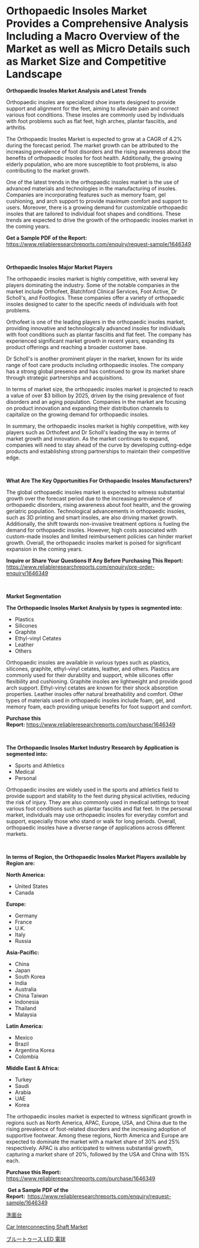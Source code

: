 <p><h1>Orthopaedic Insoles Market Provides a Comprehensive Analysis Including a Macro Overview of the Market as well as Micro Details such as Market Size and Competitive Landscape</h1></p><p><strong>Orthopaedic Insoles Market Analysis and Latest Trends</strong></p>
<p><p>Orthopaedic insoles are specialized shoe inserts designed to provide support and alignment for the feet, aiming to alleviate pain and correct various foot conditions. These insoles are commonly used by individuals with foot problems such as flat feet, high arches, plantar fasciitis, and arthritis.</p><p>The Orthopaedic Insoles Market is expected to grow at a CAGR of 4.2% during the forecast period. The market growth can be attributed to the increasing prevalence of foot disorders and the rising awareness about the benefits of orthopaedic insoles for foot health. Additionally, the growing elderly population, who are more susceptible to foot problems, is also contributing to the market growth.</p><p>One of the latest trends in the orthopaedic insoles market is the use of advanced materials and technologies in the manufacturing of insoles. Companies are incorporating features such as memory foam, gel cushioning, and arch support to provide maximum comfort and support to users. Moreover, there is a growing demand for customizable orthopaedic insoles that are tailored to individual foot shapes and conditions. These trends are expected to drive the growth of the orthopaedic insoles market in the coming years.</p></p>
<p><strong>Get a Sample PDF of the Report:&nbsp;</strong> <a href="https://www.reliableresearchreports.com/enquiry/request-sample/1646349">https://www.reliableresearchreports.com/enquiry/request-sample/1646349</a></p>
<p>&nbsp;</p>
<p><strong>Orthopaedic Insoles Major Market Players</strong></p>
<p><p>The orthopaedic insoles market is highly competitive, with several key players dominating the industry. Some of the notable companies in the market include Orthofeet, Blatchford Clinical Services, Foot Active, Dr Scholl's, and Footlogics. These companies offer a variety of orthopaedic insoles designed to cater to the specific needs of individuals with foot problems.</p><p>Orthofeet is one of the leading players in the orthopaedic insoles market, providing innovative and technologically advanced insoles for individuals with foot conditions such as plantar fasciitis and flat feet. The company has experienced significant market growth in recent years, expanding its product offerings and reaching a broader customer base.</p><p>Dr Scholl's is another prominent player in the market, known for its wide range of foot care products including orthopaedic insoles. The company has a strong global presence and has continued to grow its market share through strategic partnerships and acquisitions.</p><p>In terms of market size, the orthopaedic insoles market is projected to reach a value of over $3 billion by 2025, driven by the rising prevalence of foot disorders and an aging population. Companies in the market are focusing on product innovation and expanding their distribution channels to capitalize on the growing demand for orthopaedic insoles.</p><p>In summary, the orthopaedic insoles market is highly competitive, with key players such as Orthofeet and Dr Scholl's leading the way in terms of market growth and innovation. As the market continues to expand, companies will need to stay ahead of the curve by developing cutting-edge products and establishing strong partnerships to maintain their competitive edge.</p></p>
<p>&nbsp;</p>
<p><strong>What Are The Key Opportunities For Orthopaedic Insoles Manufacturers?</strong></p>
<p><p>The global orthopaedic insoles market is expected to witness substantial growth over the forecast period due to the increasing prevalence of orthopaedic disorders, rising awareness about foot health, and the growing geriatric population. Technological advancements in orthopaedic insoles, such as 3D printing and smart insoles, are also driving market growth. Additionally, the shift towards non-invasive treatment options is fueling the demand for orthopaedic insoles. However, high costs associated with custom-made insoles and limited reimbursement policies can hinder market growth. Overall, the orthopaedic insoles market is poised for significant expansion in the coming years.</p></p>
<p><strong>Inquire or Share Your Questions If Any Before Purchasing This Report:</strong> <a href="https://www.reliableresearchreports.com/enquiry/pre-order-enquiry/1646349">https://www.reliableresearchreports.com/enquiry/pre-order-enquiry/1646349</a></p>
<p>&nbsp;</p>
<p><strong>Market Segmentation</strong></p>
<p><strong>The Orthopaedic Insoles Market Analysis by types is segmented into:</strong></p>
<p><ul><li>Plastics</li><li>Silicones</li><li>Graphite</li><li>Ethyl-vinyl Cetates</li><li>Leather</li><li>Others</li></ul></p>
<p><p>Orthopaedic insoles are available in various types such as plastics, silicones, graphite, ethyl-vinyl cetates, leather, and others. Plastics are commonly used for their durability and support, while silicones offer flexibility and cushioning. Graphite insoles are lightweight and provide good arch support. Ethyl-vinyl cetates are known for their shock absorption properties. Leather insoles offer natural breathability and comfort. Other types of materials used in orthopaedic insoles include foam, gel, and memory foam, each providing unique benefits for foot support and comfort.</p></p>
<p><strong>Purchase this Report:&nbsp;</strong><a href="https://www.reliableresearchreports.com/purchase/1646349">https://www.reliableresearchreports.com/purchase/1646349</a></p>
<p>&nbsp;</p>
<p><strong>The Orthopaedic Insoles Market Industry Research by Application is segmented into:</strong></p>
<p><ul><li>Sports and Athletics</li><li>Medical</li><li>Personal</li></ul></p>
<p><p>Orthopaedic insoles are widely used in the sports and athletics field to provide support and stability to the feet during physical activities, reducing the risk of injury. They are also commonly used in medical settings to treat various foot conditions such as plantar fasciitis and flat feet. In the personal market, individuals may use orthopaedic insoles for everyday comfort and support, especially those who stand or walk for long periods. Overall, orthopaedic insoles have a diverse range of applications across different markets.</p></p>
<p>&nbsp;</p>
<p><strong>In terms of Region, the Orthopaedic Insoles Market Players available by Region are:</strong></p>
<p>
    <p> <strong> North America: </strong>
        <ul>
            <li>United States</li>
            <li>Canada</li>
        </ul>
        </p> 
    <p> <strong> Europe: </strong>
        <ul>
            <li>Germany</li>
            <li>France</li>
            <li>U.K.</li>
            <li>Italy</li>
            <li>Russia</li>
        </ul>
        </p> 
    <p> <strong> Asia-Pacific: </strong>
        <ul>
            <li>China</li>
            <li>Japan</li>
            <li>South Korea</li>
            <li>India</li>
            <li>Australia</li>
            <li>China Taiwan</li>
            <li>Indonesia</li>
            <li>Thailand</li>
            <li>Malaysia</li>
        </ul>
        </p> 
    <p> <strong> Latin America: </strong>
        <ul>
            <li>Mexico</li>
            <li>Brazil</li>
            <li>Argentina Korea</li>
            <li>Colombia</li>
        </ul>
        </p> 
    <p> <strong> Middle East & Africa: </strong>
        <ul>
            <li>Turkey</li>
            <li>Saudi</li>
            <li>Arabia</li>
            <li>UAE</li>
            <li>Korea</li>
        </ul>
    </p>
    </p>
<p><p>The orthopaedic insoles market is expected to witness significant growth in regions such as North America, APAC, Europe, USA, and China due to the rising prevalence of foot-related disorders and the increasing adoption of supportive footwear. Among these regions, North America and Europe are expected to dominate the market with a market share of 30% and 25% respectively. APAC is also anticipated to witness substantial growth, capturing a market share of 20%, followed by the USA and China with 15% each.</p></p>
<p><strong>Purchase this Report: </strong><a href="https://www.reliableresearchreports.com/purchase/1646349">https://www.reliableresearchreports.com/purchase/1646349</a></p>
<p>&nbsp;<strong>Get a Sample PDF of the Report:&nbsp;&nbsp;</strong><a href="https://www.reliableresearchreports.com/enquiry/request-sample/1646349">https://www.reliableresearchreports.com/enquiry/request-sample/1646349</a></p>
<p><strong></strong></p>
<p><p><a href="https://medium.com/@fabianhoncescu2022/%E6%B4%97%E9%9D%A2%E5%99%A8%E5%B8%82%E5%A0%B4-2031%E5%B9%B4%E3%81%BE%E3%81%A7%E3%81%AE%E3%83%88%E3%83%AC%E3%83%B3%E3%83%89-%E4%BA%88%E6%B8%AC-%E7%AB%B6%E4%BA%89%E5%88%86%E6%9E%90-6210e7bba443">洗面台</a></p><p><a href="https://gentle-editor-9db.notion.site/Car-Interconnecting-Shaft-Market-Size-Growing-and-Forecasted-for-period-from-2024-2031-and-provide-8f3f33c4ff7b42d18e76084c6d874760">Car Interconnecting Shaft Market</a></p><p><a href="https://medium.com/@hugofirst21/bluetooth-led%E9%9B%BB%E7%90%83%E5%B8%82%E5%A0%B4%E3%83%88%E3%83%AC%E3%83%B3%E3%83%89%E3%81%8A%E3%82%88%E3%81%B3%E5%B8%82%E5%A0%B4%E5%88%86%E6%9E%90%E3%81%AF-2024%E5%B9%B4%E3%81%8B%E3%82%892031%E5%B9%B4%E3%81%BE%E3%81%A7%E3%81%AE%E6%9C%9F%E9%96%93%E3%81%AB%E4%BA%88%E6%B8%AC%E3%81%95%E3%82%8C%E3%81%A6%E3%81%84%E3%81%BE%E3%81%99-138b9985fcd8">ブルートゥース LED 電球</a></p></p>
